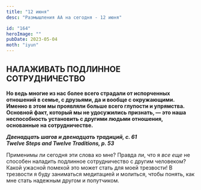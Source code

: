 ```yaml
---
title: "12 июня"
desc: "Размышления АА на сегодня - 12 июня"

id: "164"
heroImage: ""
pubDate: 2023-05-04
moth: "iyun"
---
```


## НАЛАЖИВАТЬ ПОДЛИННОЕ СОТРУДНИЧЕСТВО

**Но ведь многие из нас более всего страдали от испорченных отношений в семье,
с друзьями, да и вообще с окружающими. Именно в этом мы проявляли больше всего
глупости и упрямства. Основной факт, который мы не удосужились признать, — это
наша неспособность установить с другими людьми отношения, основанные на
сотрудничестве.**

**_Двенадцать шагов и двенадцать традиций, с. 61  
Twelve Steps and Twelve Traditions, p. 53_**

Применимы ли сегодня эти слова ко мне? Правда ли, что я _все еще_ не способен
наладить подлинное сотрудничество с другим человеком? Какой ужасной помехой
это может стать для моей трезвости! В трезвости я буду заниматься медитацией и
молиться, чтобы понять, как мне стать надежным другом и попутчиком.
